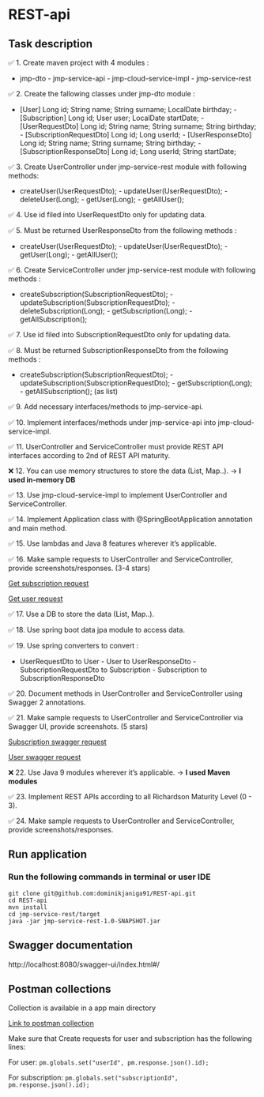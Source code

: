 # REST-api

## Task description

:white_check_mark: 1. Create maven project with 4 modules :

- jmp-dto - jmp-service-api - jmp-cloud-service-impl - jmp-service-rest

:white_check_mark: 2. Create the fallowing classes under jmp-dto module :

- [User] Long id; String name; String surname; LocalDate birthday; - [Subscription] Long id; User user; LocalDate startDate; - [UserRequestDto] Long id; String name; String surname; String birthday; - [SubscriptionRequestDto] Long id; Long userId; - [UserResponseDto] Long id; String name; String surname; String birthday; - [SubscriptionResponseDto] Long id; Long userId; String startDate;

:white_check_mark: 3. Create UserController under jmp-service-rest module with following methods:

- createUser(UserRequestDto); - updateUser(UserRequestDto); - deleteUser(Long); - getUser(Long); - getAllUser();

:white_check_mark: 4. Use id filed into UserRequestDto only for updating data.

:white_check_mark: 5. Must be returned UserResponseDto from the following methods :

- createUser(UserRequestDto); - updateUser(UserRequestDto); - getUser(Long); - getAllUser();

:white_check_mark: 6. Create ServiceController under jmp-service-rest module with following methods :

- createSubscription(SubscriptionRequestDto); - updateSubscription(SubscriptionRequestDto); - deleteSubscription(Long); - getSubscription(Long); - getAllSubscription();

:white_check_mark: 7. Use id filed into SubscriptionRequestDto only for updating data.

:white_check_mark: 8. Must be returned SubscriptionResponseDto from the following methods :

- createSubscription(SubscriptionRequestDto); - updateSubscription(SubscriptionRequestDto); - getSubscription(Long); - getAllSubscription(); (as list)

:white_check_mark: 9. Add necessary interfaces/methods to jmp-service-api.

:white_check_mark: 10. Implement interfaces/methods under jmp-service-api into jmp-cloud-service-impl.

:white_check_mark: 11. UserController and ServiceController must provide REST API interfaces according to 2nd of REST API maturity.

:x: 12. You can use memory structures to store the data (List, Map..). -> **I used in-memory DB**

:white_check_mark: 13. Use jmp-cloud-service-impl to implement UserController and ServiceController.

:white_check_mark: 14. Implement Application class with @SpringBootApplication annotation and main method.

:white_check_mark: 15. Use lambdas and Java 8 features wherever it’s applicable.

:white_check_mark: 16. Make sample requests to UserController and ServiceController, provide screenshots/responses. (3-4 stars)

[Get subscription request](https://github.com/dominikjaniga91/REST-api/blob/master/get_subscription_postman_request.png)

[Get user request](https://github.com/dominikjaniga91/REST-api/blob/master/get_user_postman_request.png)

:white_check_mark: 17. Use a DB to store the data (List, Map..).

:white_check_mark: 18. Use spring boot data jpa module to access data.

:white_check_mark: 19. Use spring converters to convert :

- UserRequestDto to User - User to UserResponseDto - SubscriptionRequestDto to Subscription - Subscription to SubscriptionResponseDto

:white_check_mark: 20. Document methods in UserController and ServiceController using Swagger 2 annotations.

:white_check_mark: 21. Make sample requests to UserController and ServiceController via Swagger UI, provide screenshots. (5 stars)

[Subscription swagger request](https://github.com/dominikjaniga91/REST-api/blob/master/user_request.png)

[User swagger request]()

:x: 22. Use Java 9 modules wherever it’s applicable. -> **I used Maven modules**

:white_check_mark: 23. Implement REST APIs according to all Richardson Maturity Level (0 - 3).

:white_check_mark: 24. Make sample requests to UserController and ServiceController, provide screenshots/responses.



## Run application

### Run the following commands in terminal or user IDE
```
git clone git@github.com:dominikjaniga91/REST-api.git
cd REST-api
mvn install
cd jmp-service-rest/target
java -jar jmp-service-rest-1.0-SNAPSHOT.jar

```


## Swagger documentation

http://localhost:8080/swagger-ui/index.html#/

## Postman collections
Collection is available in a app main directory

[Link to postman collection](https://github.com/dominikjaniga91/REST-api/blob/master/rest-api.postman_collection.json)

Make sure that Create requests for user and subscription has the following lines:

For user: `pm.globals.set("userId", pm.response.json().id);`

For subscription: `pm.globals.set("subscriptionId", pm.response.json().id);`
